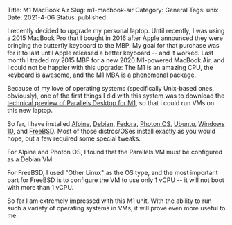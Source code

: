 Title: M1 MacBook Air
Slug: m1-macbook-air
Category: General
Tags: unix
Date: 2021-4-06
Status: published

I recently decided to upgrade my personal laptop.  Until recently, I was using a 2015 MacBook Pro that I
bought in 2016 after Apple announced they were bringing the butterfly keyboard to the MBP.  My goal for
that purchase was for it to last until Apple released a better keyboard -- and it worked.  Last month I
traded my 2015 MBP for a new 2020 M1-powered MacBook Air, and I could not be happier with this upgrade:
The M1 is an amazing CPU, the keyboard is awesome, and the M1 MBA is a phenomenal package.

Because of my love of operating systems (specifically Unix-based ones, obviously), one of the first
things I did with this system was to download the [technical preview of Parallels Desktop for M1](https://b2b.parallels.com/Apple-Silicon), so that I could run VMs on this new laptop.

So far, I have installed [Alpine](https://alpinelinux.org/downloads/), [Debian](https://www.debian.org/distrib/netinst), [Fedora](https://getfedora.org/en/server/download/), [Photon OS](https://github.com/vmware/photon/wiki/Downloading-Photon-OS), [Ubuntu](https://ubuntu.com/download/server/arm), [Windows 10](https://www.microsoft.com/en-us/software-download/windowsinsiderpreviewARM64), and [FreeBSD](https://www.freebsd.org/where/).  Most of
those distros/OSes install exactly as you would hope, but a few required some special tweaks.

For Alpine and Photon OS, I found that the Parallels VM must be configured as a Debian VM.

For FreeBSD, I used "Other Linux" as the OS type, and the most important part for FreeBSD is to
configure the VM to use only 1 vCPU -- it will not boot with more than 1 vCPU.

So far I am extremely impressed with this M1 unit.  With the ability to run such a variety of
operating systems in VMs, it will prove even more useful to me.
